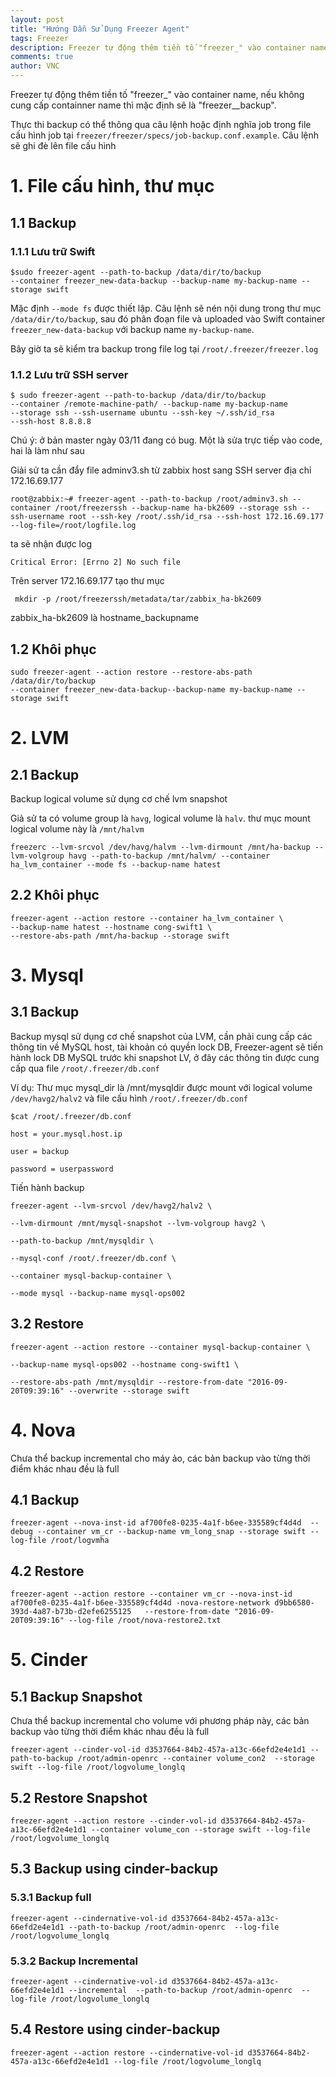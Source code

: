 ```yaml
---
layout: post
title: "Hướng Dẫn Sử Dụng Freezer Agent"
tags: Freezer
description: Freezer tự động thêm tiền tố "freezer_" vào container name, nếu không cung cấp containner
comments: true
author: VNC
---
```


Freezer tự động thêm tiền tố "freezer_" vào container name, nếu không cung cấp containner name thì mặc định sẽ là "freezer__backup".

Thực thi backup có thể thông qua câu lệnh hoặc định nghĩa job trong file cấu hình job tại `freezer/freezer/specs/job-backup.conf.example`. Câu lệnh sẽ ghi đè lên file cấu hình


# 1. File cấu hình, thư mục

## 1.1 Backup

### 1.1.1 Lưu trữ Swift
```
$sudo freezer-agent --path-to-backup /data/dir/to/backup
--container freezer_new-data-backup --backup-name my-backup-name --storage swift
```

Mặc định `--mode fs` được thiết lập. Câu lệnh sẽ nén nội dung trong thư mục `/data/dir/to/backup`, sau đó phân đoạn file và uploaded vào Swift container `freezer_new-data-backup` với backup name `my-backup-name`.

Bây giờ ta sẽ kiểm tra backup trong file log tại `/root/.freezer/freezer.log`

### 1.1.2 Lưu trữ SSH server 

```
$ sudo freezer-agent --path-to-backup /data/dir/to/backup
--container /remote-machine-path/ --backup-name my-backup-name
--storage ssh --ssh-username ubuntu --ssh-key ~/.ssh/id_rsa
--ssh-host 8.8.8.8
```

Chú ý: ở bản master ngày 03/11 đang có bug. Một là sửa trực tiếp vào code, hai là làm như sau

Giải sử ta cần đẩy file adminv3.sh từ zabbix host sang SSH server địa chỉ 172.16.69.177

```
root@zabbix:~# freezer-agent --path-to-backup /root/adminv3.sh --container /root/freezerssh --backup-name ha-bk2609 --storage ssh --ssh-username root --ssh-key /root/.ssh/id_rsa --ssh-host 172.16.69.177 --log-file=/root/logfile.log
```
ta sẽ nhận được log

```
Critical Error: [Errno 2] No such file
```

Trên server 172.16.69.177 tạo thư mục

```
 mkdir -p /root/freezerssh/metadata/tar/zabbix_ha-bk2609
```

zabbix_ha-bk2609 là hostname_backupname

## 1.2 Khôi phục

```
sudo freezer-agent --action restore --restore-abs-path /data/dir/to/backup
--container freezer_new-data-backup--backup-name my-backup-name --storage swift
```

# 2. LVM

## 2.1 Backup
Backup logical volume sử dụng cơ chế lvm snapshot

Giả sử ta có volume group là `havg`, logical volume là `halv`. thư mục mount logical volume này là `/mnt/halvm `

```
freezerc --lvm-srcvol /dev/havg/halvm --lvm-dirmount /mnt/ha-backup --lvm-volgroup havg --path-to-backup /mnt/halvm/ --container ha_lvm_container --mode fs --backup-name hatest
```
## 2.2 Khôi phục

```
freezer-agent --action restore --container ha_lvm_container \
--backup-name hatest --hostname cong-swift1 \
--restore-abs-path /mnt/ha-backup --storage swift
```

# 3. Mysql

## 3.1 Backup

Backup mysql sử dụng cơ chế snapshot của LVM, cần phải cung cấp các thông tin về MySQL host, tài khoản có quyền lock DB, Freezer-agent sẽ tiến hành lock DB MySQL trước khi snapshot LV, ở đây các thông tin được cung cấp qua file `/root/.freezer/db.conf`

Ví dụ: Thư mục mysql_dir là /mnt/mysqldir được mount với logical volume `/dev/havg2/halv2` và file cấu hình `/root/.freezer/db.conf`

```
$cat /root/.freezer/db.conf

host = your.mysql.host.ip

user = backup

password = userpassword
```

Tiến hành backup

```
freezer-agent --lvm-srcvol /dev/havg2/halv2 \

--lvm-dirmount /mnt/mysql-snapshot --lvm-volgroup havg2 \

--path-to-backup /mnt/mysqldir \

--mysql-conf /root/.freezer/db.conf \

--container mysql-backup-container \

--mode mysql --backup-name mysql-ops002

```

## 3.2 Restore

```
freezer-agent --action restore --container mysql-backup-container \

--backup-name mysql-ops002 --hostname cong-swift1 \

--restore-abs-path /mnt/mysqldir --restore-from-date "2016-09-20T09:39:16" --overwrite --storage swift

```

# 4. Nova
Chưa thể backup incremental cho máy ảo, các bản backup vào từng thời điểm khác nhau đều là full

## 4.1 Backup
```
freezer-agent --nova-inst-id af700fe8-0235-4a1f-b6ee-335589cf4d4d  --debug --container vm_cr --backup-name vm_long_snap --storage swift --log-file /root/logvmha
```

## 4.2 Restore
```
freezer-agent --action restore --container vm_cr --nova-inst-id af700fe8-0235-4a1f-b6ee-335589cf4d4d -nova-restore-network d9bb6580-393d-4a87-b73b-d2efe6255125   --restore-from-date "2016-09-20T09:39:16" --log-file /root/nova-restore2.txt
```

# 5. Cinder

## 5.1 Backup Snapshot
Chưa thể backup incremental cho volume với phương pháp này, các bản backup vào từng thời điểm khác nhau đều là full


```
freezer-agent --cinder-vol-id d3537664-84b2-457a-a13c-66efd2e4e1d1 --path-to-backup /root/admin-openrc --container volume_con2  --storage swift --log-file /root/logvolume_longlq
```

## 5.2 Restore Snapshot
```
freezer-agent --action restore --cinder-vol-id d3537664-84b2-457a-a13c-66efd2e4e1d1 --container volume_con --storage swift --log-file /root/logvolume_longlq
```



## 5.3 Backup using cinder-backup
### 5.3.1 Backup full

```
freezer-agent --cindernative-vol-id d3537664-84b2-457a-a13c-66efd2e4e1d1 --path-to-backup /root/admin-openrc  --log-file /root/logvolume_longlq
```

### 5.3.2 Backup Incremental

```
freezer-agent --cindernative-vol-id d3537664-84b2-457a-a13c-66efd2e4e1d1 --incremental  --path-to-backup /root/admin-openrc  --log-file /root/logvolume_longlq
```

## 5.4 Restore using cinder-backup

```
freezer-agent --action restore --cindernative-vol-id d3537664-84b2-457a-a13c-66efd2e4e1d1 --log-file /root/logvolume_longlq
```
